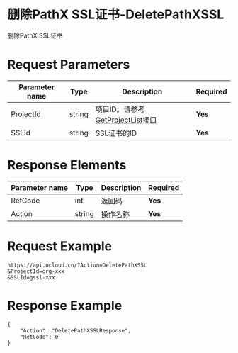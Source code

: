 # 删除PathX SSL证书-DeletePathXSSL

删除PathX SSL证书

# Request Parameters
|Parameter name|Type|Description|Required|
|---|---|---|---|
|ProjectId|string|项目ID。请参考[GetProjectList接口](api/summary/get_project_list)|**Yes**|
|SSLId|string|SSL证书的ID|**Yes**|

# Response Elements
|Parameter name|Type|Description|Required|
|---|---|---|---|
|RetCode|int|返回码|**Yes**|
|Action|string|操作名称|**Yes**|

# Request Example
```
https://api.ucloud.cn/?Action=DeletePathXSSL
&ProjectId=org-xxx
&SSLId=gssl-xxx
```

# Response Example
```
{
    "Action": "DeletePathXSSLResponse", 
    "RetCode": 0
}
```

